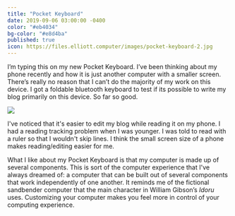 ```yaml
---
title: "Pocket Keyboard"
date: 2019-09-06 03:00:00 -0400
color: "#eb4034"
bg-color: "#e8d4ba"
published: true
icon: https://files.elliott.computer/images/pocket-keyboard-2.jpg
---
```


I’m typing this on my new Pocket Keyboard. I’ve been thinking about my phone recently and how it is just another computer with a smaller screen. There’s really no reason that I can’t do the majority of my work on this device. I got a foldable bluetooth keyboard to test if its possible to write my blog primarily on this device. So far so good.

![](https://files.elliott.computer/images/pocket-keyboard-1.jpg)

<!-- ![](https://files.elliott.computer/images/pocket-keyboard-2.jpg) -->

I've noticed that it's easier to edit my blog while reading it on my phone. I had a reading tracking problem when I was younger. I was told to read with a ruler so that I wouldn't skip lines. I think the small screen size of a phone makes reading/editing easier for me.

What I like about my Pocket Keyboard is that my computer is made up of several components. This is sort of the computer experience that I've always dreamed of: a computer that can be built out of several components that work independently of one another. It reminds me of the fictional sandbender computer that the main character in William Gibson’s *Idoru* uses. Customizing your computer makes you feel more in control of your computing experience.

